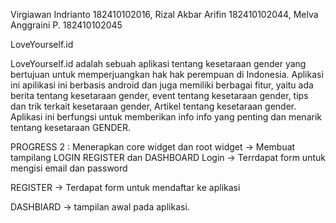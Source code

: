 Virgiawan Indrianto 182410102016,
Rizal Akbar Arifin 182410102044,
Melva Anggraini P. 182410102045

LoveYourself.id

LoveYourself.id adalah sebuah aplikasi tentang kesetaraan gender yang bertujuan untuk memperjuangkan hak hak perempuan di Indonesia. Aplikasi ini 
apilikasi ini berbasis android dan juga memiliki berbagai fitur, yaitu ada berita tentang kesetaraan gender, event tentang kesetaraan gender, tips dan trik terkait kesetaraan gender, Artikel tentang kesetaraan gender. Aplikasi ini berfungsi untuk memberikan info info yang penting dan menarik tentang kesetaraan GENDER. 

PROGRESS 2 : 
Menerapkan core widget dan root widget ->
Membuat tampilang LOGIN REGISTER dan DASHBOARD 
Login -> 
Terrdapat form untuk mengisi email dan password

REGISTER ->
Terdapat form untuk mendaftar ke aplikasi

DASHBIARD -> 
tampilan awal pada aplikasi.

